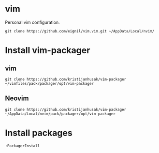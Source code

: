 # vim
Personal vim configuration.
```
git clone https://github.com/eignil/vim.vim.git ~/AppData/Local/nvim/
```

# Install vim-packager
## vim
```
git clone https://github.com/kristijanhusak/vim-packager ~/vimfiles/pack/packager/opt/vim-packager
```
## Neovim
```
git clone https://github.com/kristijanhusak/vim-packager ~/AppData/Local/nvim/pack/packager/opt/vim-packager
```

# Install packages

```
:PackagerInstall
```
